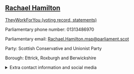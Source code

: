 ## <a href="https://www.parliament.scot/msps/current-and-previous-msps/rachael-hamilton">Rachael Hamilton</a>

<a href="https://www.theyworkforyou.com/mp/25510/rachael_hamilton">TheyWorkForYou (voting record, statements)</a> 

Parliamentary phone number: 01313486970 

Parliamentary email: Rachael.Hamilton.msp@parliament.scot 

Party: Scottish Conservative and Unionist Party 

Borough: Ettrick, Roxburgh and Berwickshire 

<details><summary>Extra contact information and social media</summary> 
<li>Parliamentary address: The Scottish Parliament, EH99 1SP, Edinburgh</li>
<li>Local office address: 7 Abbey Court, Kelso, TD5 7JA</li>
<li>Local office phone number: 01573224862</li>
<li>Twitter: @Rachael2Win</li>
<li>Facebook: https://www.facebook.com/Rachael2Win</li>
<li>Website: rachaelhamilton.co.uk</li>
</details>